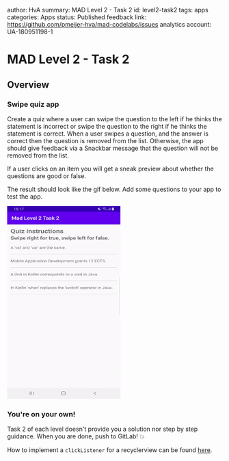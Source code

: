 author: HvA
summary: MAD Level 2 - Task 2
id: level2-task2
tags: apps
categories: Apps
status: Published
feedback link: https://github.com/pmeijer-hva/mad-codelabs/issues
analytics account: UA-180951198-1

# MAD Level 2 - Task 2

## Overview

### Swipe quiz app

Create a quiz where a user can swipe the question to the left if he thinks the statement is incorrect or swipe 
the question to the right if he thinks the statement is correct. 
When a user swipes a question, and the answer is correct then the question is removed from the list. 
Otherwise, the app should give feedback via a Snackbar message that the question will not be removed from the list.

If a user clicks on an item you will get a sneak preview about whether the questions are good or false.

The result should look like the gif below. Add some questions to your app to test the app.  

<img src="assets/level2task2.gif" width="265" height="450"/>

### You're on your own!

Task 2 of each level doesn't provide you a solution nor step by step guidance. 
When you are done, push to GitLab! 💥

How to implement a `clickListener` for a recyclerview can be found [here](
https://www.andreasjakl.com/recyclerview-kotlin-style-click-listener-android).

